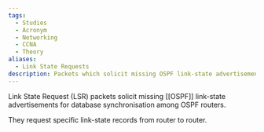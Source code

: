 ```yaml
---
tags:
  - Studies
  - Acronym
  - Networking
  - CCNA
  - Theory
aliases:
  - Link State Requests
description: Packets which solicit missing OSPF link-state advertisements for database synchronization among OSPF routers.
---
```

Link State Request (LSR) packets solicit missing [[OSPF]] link-state advertisements for database synchronisation among OSPF routers.

They request specific link-state records from router to router.